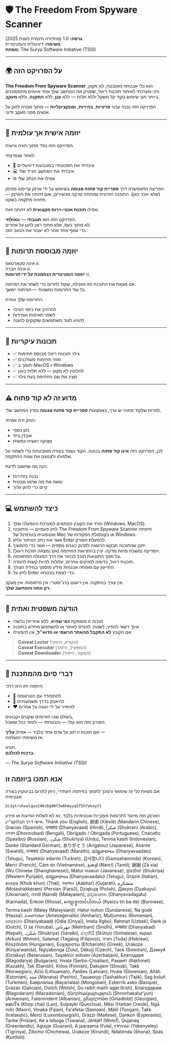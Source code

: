 
# 🛡️ The Freedom From Spyware Scanner
**גרסה:** 1.0 (מהדורה חינמית לשנת 2025)  
**משימה:** דיגיטלית והומניטרית  
**מפתח:** The Surya Software Initiative (TSSI)

---

## 🌍 על הפרויקט הזה

**The Freedom From Spyware Scanner** הוא כלי אבטחה מאובטח, לא מקוון, ורב-מערכתי לאיתור תוכנות ריגול, שסורק את המחשב שלך אחר איומים מהמסוכנים ביותר תוך שימוש בקוד קל משקל וללא תלות — ללא **ענן**, ללא **התקנה**, וללא **מעקב**.

הפרויקט הזה נבנה עבור **פרטיות**, **בהירות**, ו**פונקציונליות** — מתוך מטרה להגן על אנשים מפני מעקב זדוני.

---

## 🙏 יוזמה אישית אך עולמית

הפרויקט הזה נולד מתוך חוויה אישית.

לאחר שנפרצתי:
- 💸 איבדתי את חסכונותיי במטבעות דיגיטליים  
- 💻 איבדתי את המחשב הנייד שלי  
- 🌐 אפילו את הנתב שלי  

הפריצה התאפשרה דרך **ספריית קוד פתוח פגומה** בשימוש על ידי ארנק קריפטו מהימן (שלא יוזכר כאן). התוכנה הזדונית שזוהתה סרקה מכשירים, ואם זיהתה את הארנק — פתחה מתקפה בשקט.

אפילו **תוכנת אנטי-וירוס מקצועית** לא זיהתה זאת.

הפרויקט הזה הוא **תגובתי** — ו**גאולתי**.  
לא מתוך כעס, אלא מתוך רצון להגן על אחרים.  
כדי שאף אחד אחר לא יעבור את הכאב הזה.

---

## 💸 יוזמה מבוססת תרומות

זו אינה סטארטאפ.  
זו אינה חברה.  
זו **יוזמה הומניטרית הנתמכת על ידי תרומות**.

אם מצאת את התוכנה הזו מועילה, שקול לתרום כדי לשמר את הפיתוח.  
כל עוד התרומות נמשכות — הפיתוח יימשך.

התרומה שלך עוזרת:
- להרחיב את כיסוי הגילוי  
- לשפר תאימות ועמידות  
- להגיע לעוד משתמשים שזקוקים להגנה

---

## 🔐 תכונות עיקריות

- ✅ גילוי תוכנות ריגול מבוסס חתימות  
- ✅ מזהי חתימות מעודכנים  
- ✅ תומך ב-MacOS ו-Windows  
- ✅ לחלוטין לא מקוון — ללא תלות בענן  
- ✅ מציג את שם החתימה בעת גילוי  

---

## ⚠️ מדוע זה לא קוד פתוח

למרות שלקוד פתוח יש ערך, באמצעות **ספריית קוד פתוח פגומה** נפרץ המחשב שלי.

הנזק היה אמיתי:
- נזק כספי  
- אובדן ציוד  
- מצוקה רגשית ונפשית  

לכן, הפרויקט הזה **אינו קוד פתוח** בכוונה. הקוד נשמר בצורה מאובטחת כדי לשמור על שלמותו ולצמצם את שטח ההתקפה.

הנה מה שחשוב לדעת:
- נבנה בזהירות  
- עושה את מה שהוא מבטיח  
- קיים כדי להגן עליך

---

## 💻 כיצד להשתמש

1. הורד את הקובץ המתאים למערכת ההפעלה שלך (Windows, MacOS).  
2. לחץ פעמיים — והתוכנה The Freedom From Spyware Scanner תיפתח אוטומטית בטרמינל של Mac או בקונסולת הפקודות של Windows.  
3. אשר את כתב הוויתור ולחץ Enter להפעלת הסורק.  
4. יתכן שהתוכנה תבקש הרשאה לסרוק כוננים נוספים — אשר כדי להמשיך.  
5. הסריקה נמשכת פחות מדקה. עיין בהתראות החתימה (אם נמצאה תוכנת ריגול).  
6. על סמך התוצאות תוכל לבחור את דרך הפעולה המתאימה.  
7. תוכנות ריגול, בדומה למזיקים אחרים, עלולות להיות קשות להסרה.  
8. התייעץ עם מומחה אבטחת מידע מוסמך במידת הצורך.  
9. לחץ על Enter כדי לצאת בבטחה.

אין צורך בהתקנה. אין רישום ברג'יסטרי. אין פרסומות. אין מעקב.  
**רק אתה והמחשב שלך.**

---

## 📜 הודעה משפטית ואתית

- תוכנה זו מסופקת **כפי שהיא**, ללא אחריות כלשהי  
- אינך רשאי להפיץ, לשנות, להנדס לאחור או להשתמש מחדש בתוכנה  
- אם הקובץ **לא התקבל מהאתר הרשמי או הדוא״ל**, אין להפעילו

> **Caveat Lector** (הקורא, היזהר)  
> **Caveat Executor** (המפעיל, היזהר)  
> **Caveat Downloader** (המקור, היזהר)

---

## 🤝 דברי סיום מהמתכנת

היוזמה הזו היא דרכי:
- 🧠 להתמודד עם הטראומה  
- 🧰 להיאבק בדרך משמעותית  
- ❤️ להחזיר על ידי הגנה על אחרים  

בעולם שבו האיומים שקטים וקבועים,  
הסורק הזה הוא קולי — והבטחתי — לעזור ככל שאוכל.

אם תוכנה זו תגן על אדם אחד בלבד — אפילו **עליך** —  
אז משימתי הושלמה.

תודה.  
**ברכות לכולכם.**

— *The Surya Software Initiative (TSSI)*

## אנא תמכו ביוזמה זו

אם מצאת כלי זה שימושי ורצונך לתמוך בפיתוחו העתידי, ניתן לתרום בביטקוין בצורה אנונימית:

`bc1qtrvhxwlqux246c6q90f3w6hmyyq5f5h7ekaytl`

הארנק הזה מיועד לתרומות פומביות ואנונימיות בלבד. נא לא לשלוח הודעות או מידע אישי דרך הבלוקצ׳יין.
Thank you (English),  谢谢 (Xièxiè) (Mandarin Chinese), Gracias (Spanish), धन्यवाद (Dhanyavaad) (Hindi), شكراً (Shukran) (Arabic), ধন্যবাদ (Dhonnobad) (Bengali), Obrigado / Obrigada (Portuguese), Спасибо (Spasibo) (Russian), شکریہ (Shukriya) (Urdu), Terima kasih (Indonesian), Danke (Standard German), ありがとう (Arigatou) (Japanese), Asante (Swahili), धन्यवाद (Dhanyavaad) (Marathi), ధన్యవాదాలు (Dhanyavaadalu) (Telugu), Teşekkür ederim (Turkish), 감사합니다 (Gamsahamnida) (Korean), Merci (French), Cảm ơn (Vietnamese), நன்றி (Nanri) (Tamil), 謝謝 (Zà xia) (Wu Chinese (Shanghainese)), Matur nuwun (Javanese), ਸ਼ੁਕਰੀਆ (Shukriya) (Western Punjabi), ధన్యవాదాలు (Dhanyavaadalu) (Telugu), Grazie (Italian), ขอบคุณ (Khob khun) (Thai), આભાર (Aabhar) (Gujarati), متشکرم (Motashakkeram) (Persian (Farsi)), Dziękuję (Polish), Дякую (Dyakuyu) (Ukrainian), നന്ദി (Nandi) (Malayalam), ಧನ್ಯವಾದಗಳು (Dhanyavadagalu) (Kannada), Enkosi (Xhosa), ကျေးဇူးတင်ပါတယ် (Kyeizu tin ba de) (Burmese), Terima kasih (Malay (Malaysian)), Hatur nuhun (Sundanese), Na gode (Hausa), አመሰግናለሁ (Amesegenallo) (Amharic), Mulțumesc (Romanian), ଧନ୍ୟବାଦ (Dhanyabaad) (Odia (Oriya)), Imela (Igbo), Rahmat (Uzbek), Dank je (Dutch), O se (Yoruba), مهرباني (Mehrbani) (Sindhi), धन्यवाद (Dhanyabad) (Nepali), شکریہ (Shukriya) (Saraiki), ස්තුතියි (Stūtiyi) (Sinhalese), អរគុណ (Arkun) (Khmer), Salamat (Tagalog (Filipino)), תודה (Toda) (Hebrew), Köszönöm (Hungarian), Ευχαριστώ (Efcharistó) (Greek), Urakoze (Kinyarwanda), Ngiyabonga (Zulu), Děkuji (Czech), Tack (Swedish), Дзякуй (Dziakuy) (Belarusian), Təşəkkür edirəm (Azerbaijani), Благодаря (Blagodarya) (Bulgarian), Hvala (Serbo-Croatian), Рақмет (Rakhmet) (Kazakh), Tak (Danish), Kiitos (Finnish), Ďakujem (Slovak), Takk (Norwegian), Ačiū (Lithuanian), Paldies (Latvian), Hvala (Slovenian), Aitäh (Estonian), مننه (Manana) (Pashto), Ташаккур (Tashakkur) (Tajik), Sag boluň (Turkmen), Баярлалаа (Bayarlalaa) (Mongolian), Eskerrik asko (Basque), Grazas (Galician), Diolch (Welsh), Go raibh maith agat (Irish), Благодарам (Blagodaram) (Macedonian), Շնորհակալություն (Shnorhakalut’yun) (Armenian), Faleminderit (Albanian), გმადლობთ (Gmadlobt) (Georgian), ຂອບໃຈ (Khop chai) (Lao), Sulpayki (Quechua), Mèsi (Haitian Creole), Ngā mihi (Maori), Vinaka (Fijian), Fa'afetai (Samoan), Mālō (Tongan), Takk (Icelandic), Merci (Luxembourgish), Grazzi (Maltese), Dankon (Esperanto), Tanke (Frisian), Ke a leboga (Tswana), Jërëjëf (Wolof), Qujanaq (Greenlandic), Aguyje (Guarani), A jaaraama (Fula), የቐንየለይ (Yekenyeley) (Tigrinya), Zikomo (Chichewa), Urakoze (Kirundi), Ndatenda (Shona), Spas (Kurdish).
